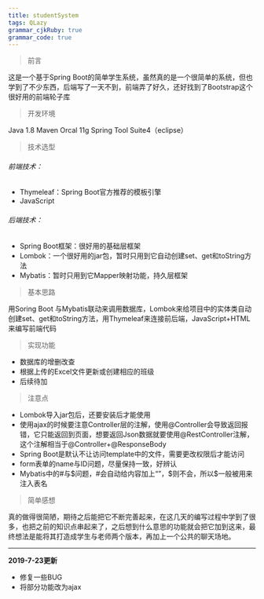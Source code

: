 ```yaml
---
title: studentSystem
tags: QLazy
grammar_cjkRuby: true
grammar_code: true
---
```



> 前言

这是一个基于Spring Boot的简单学生系统，虽然真的是一个很简单的系统，但也学到了不少东西，后端写了一天不到，前端弄了好久，还好找到了Bootstrap这个很好用的前端轮子库

> 开发环境

Java 1.8
Maven
Orcal 11g
Spring Tool Suite4（eclipse）


> 技术选型
###### 前端技术：

- Thymeleaf：Spring Boot官方推荐的模板引擎
- JavaScript

###### 后端技术：

- Spring Boot框架：很好用的基础层框架
- Lombok：一个很好用的jar包，暂时只用到它自动创建set、get和toString方法
- Mybatis：暂时只用到它Mapper映射功能，持久层框架

>基本思路

用Soring Boot 与Mybatis联动来调用数据库，Lombok来给项目中的实体类自动创建set、get和toString方法，用Thymeleaf来连接前后端，JavaScript+HTML来编写前端代码

> 实现功能

 - 数据库的增删改查
 - 根据上传的Excel文件更新或创建相应的班级
 - 后续待加
 
> 注意点
 
 - Lombok导入jar包后，还要安装后才能使用
 - 使用ajax的时候要注意Controller层的注解，使用@Controller会导致返回报错，它只能返回到页面，想要返回Json数据就要使用@RestController注解，这个注解相当于@Controller+@ResponseBody
 - Spring Boot是默认不让访问template中的文件，需要更改权限后才能访问
 - form表单的name与ID问题，尽量保持一致，好辨认
 - Mybatis中的#与$问题，#会自动给内容加上“”，$则不会，所以$一般被用来注入表名
 
> 简单感想

真的做得很简陋，期待之后能把它不断完善起来，在这几天的编写过程中学到了很多，也把之前的知识点串起来了，之后想到什么意思的功能就会把它加到这来，最终想法是能将其打造成学生与老师两个版本，再加上一个公共的聊天场地。

---
**2019-7-23更新**

- 修复一些BUG
- 将部分功能改为ajax
 